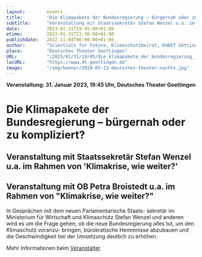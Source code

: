 ```yaml
---
layout:        events
title:         "Die Klimapakete der Bundesregierung – bürgernah oder zu kompliziert?"
subtitle:      "Veranstaltung mit Staatssekretär Stefan Wenzel u.a. im Rahmen von 'Klimakrise, wie weiter?'"
date:          2023-01-31T19:45:00+01:00
etime:         2023-01-31T21:30:00+01:00
publishdate:   2022-11-04T00:00:00+01:00
author:        "Scientists for Future, Klimaschutzbeirat, KUNST Göttingen"
place:         "Deutsches Theater Goettingen"
URL:           "/2023/01/31/19/45/die_klimapakete_der_bundesregierung__buergernah_oder_zu_kompliziert"
locURL:        "https://www.dt-goettingen.de"
image:         "/img/banner/2019-05-13-deutsches-theater-nachts.jpg"
---
```


**Veranstaltung: 31. Januar 2023, 19:45 Uhr, Deutsches Theater Goettingen**

Die Klimapakete der Bundesregierung – bürgernah oder zu kompliziert?
===========

Veranstaltung mit Staatssekretär Stefan Wenzel u.a. im Rahmen von 'Klimakrise, wie weiter?'
-----------

Veranstaltung mit OB Petra Broistedt u.a. im Rahmen von "Klimakrise, wie weiter?"
-----------

In Gesprächen mit dem neuen Parlamentarische Staats-
sekretär im Ministerium für Wirtschaft und Klimaschutz Stefan
Wenzel und anderen wird es um die Frage gehen, ob die neue
Bundesregierung alles tut, um den Klimaschutz voranzu-
bringen, bürokratische Hemmnisse abzubauen und die
Geschwindigkeit bei der Umsetzung deutlich zu erhöhen.

Mehr Informationen beim
[Veranstalter](https://www.dt-goettingen.de/stueck/klimakrise-wie-weiter)
